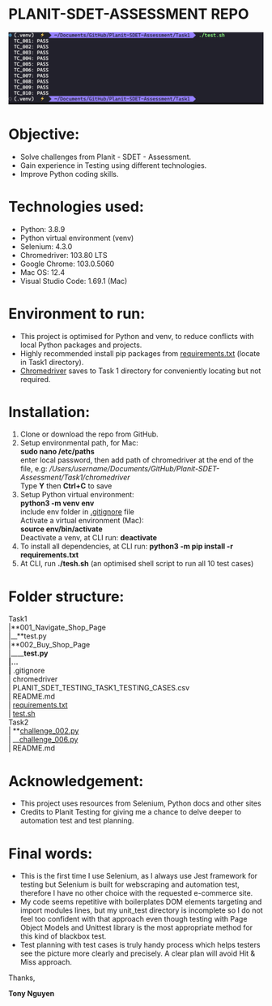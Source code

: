 # **PLANIT-SDET-ASSESSMENT REPO**

![alt test pass](/TEST_PASS.png)

# Objective:

- Solve challenges from Planit - SDET - Assessment.
- Gain experience in Testing using different technologies.
- Improve Python coding skills.

# Technologies used:

- Python: 3.8.9
- Python virtual environment (venv)
- Selenium: 4.3.0
- Chromedriver: 103.80 LTS
- Google Chrome: 103.0.5060
- Mac OS: 12.4
- Visual Studio Code: 1.69.1 (Mac)

# Environment to run:

- This project is optimised for Python and venv, to reduce conflicts with local Python packages and projects.
- Highly recommended install pip packages from [requirements.txt](/Task1/requirements.txt) (locate in Task1 directory).
- [Chromedriver](/Task1/chromedriver) saves to Task 1 directory for conveniently locating but not required.

# Installation:

1. Clone or download the repo from GitHub.
2. Setup environmental path, for Mac:  
   **sudo nano /etc/paths**  
    enter local password, then add path of chromedriver at the end of the file, e.g: _/Users/username/Documents/GitHub/Planit-SDET-Assessment/Task1/chromedriver_  
   Type **Y** then **Ctrl+C** to save
3. Setup Python virtual environment:  
   **python3 -m venv env**  
   include env folder in [.gitignore](/Task1/.gitignore) file  
   Activate a virtual environment (Mac):  
   **source env/bin/activate**  
   Deactivate a venv, at CLI run: **deactivate**
4. To install all dependencies, at CLI run: **python3 -m pip install -r requirements.txt**
5. At CLI, run **./tesh.sh** (an optimised shell script to run all 10 test cases)

# Folder structure:

Task1  
|**001_Navigate_Shop_Page  
|\_\_**test.py  
|**002_Buy_Shop_Page  
|\_\_\_\_**test.py  
|...  
|** .gitignore  
| chromedriver  
| PLANIT_SDET_TESTING_TASK1_TESTING_CASES.csv  
| README.md  
| [requirements.txt](/Task1/requirements.txt)  
| [test.sh](/Task1/test.sh)  
Task2  
| **[challenge_002.py](/Task2/challenge_002.py)  
| \_\_[challenge_006.py](/Task2/challenge_006.py)  
| README.md

# Acknowledgement:

- This project uses resources from Selenium, Python docs and other sites
- Credits to Planit Testing for giving me a chance to delve deeper to automation test and test planning.

# Final words:

- This is the first time I use Selenium, as I always use Jest framework for testing but Selenium is built for webscraping and automation test, therefore I have no other choice with the requested e-commerce site.
- My code seems repetitive with boilerplates DOM elements targeting and import modules lines, but my unit_test directory is incomplete so I do not feel too confident with that approach even though testing with Page Object Models and Unittest library is the most appropriate method for this kind of blackbox test.
- Test planning with test cases is truly handy process which helps testers see the picture more clearly and precisely. A clear plan will avoid Hit & Miss approach.

Thanks,

**Tony Nguyen**
